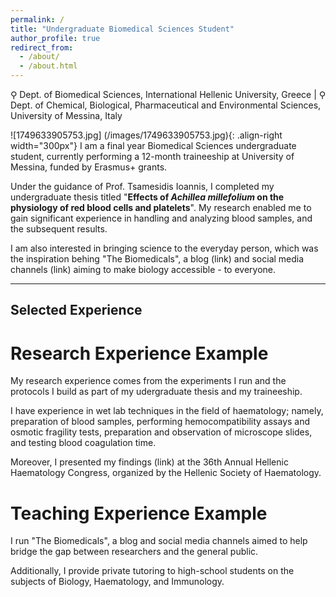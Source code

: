 ```yaml
---
permalink: /
title: "Undergraduate Biomedical Sciences Student"
author_profile: true
redirect_from: 
  - /about/
  - /about.html
---
```


⚲ Dept. of Biomedical Sciences, International Hellenic University, Greece | ⚲ Dept. of Chemical, Biological, Pharmaceutical and Environmental Sciences, University of Messina, Italy

![1749633905753.jpg] (/images/1749633905753.jpg){: .align-right width="300px"}
I am a final year Biomedical Sciences undergraduate student, currently performing a 12-month traineeship at University of Messina, funded by Erasmus+ grants.

Under the guidance of Prof. Tsamesidis Ioannis, I completed my undergraduate thesis titled "**Effects of *Achillea millefolium* on the physiology of red blood cells and platelets**". My research enabled me to gain significant experience in handling and analyzing blood samples, and the subsequent results.

I am also interested in bringing science to the everyday person, which was the inspiration behing "The Biomedicals", a blog (link) and social media channels (link) aiming to make biology accessible - to everyone.

---

## Selected Experience


# Research Experience Example

My research experience comes from the experiments I run and the protocols I build as part of my udergraduate thesis and my traineeship.

I have experience in wet lab techniques in the field of haematology; namely, preparation of blood samples, performing hemocompatibility assays and osmotic fragility tests, preparation and observation of microscope slides, and testing blood coagulation time. 

Moreover, I presented my findings (link) at the 36th Annual Hellenic Haematology Congress, organized by the Hellenic Society of Haematology.


# Teaching Experience Example

I run "The Biomedicals", a blog and social media channels aimed to help bridge the gap between researchers and the general public.

Additionally, I provide private tutoring to high-school students on the subjects of Biology, Haematology, and Immunology.
